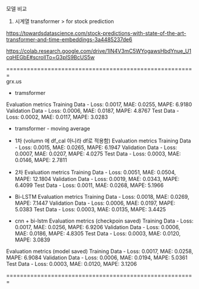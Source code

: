 모델 비교

1. 시계열 transformer > for stock prediction

https://towardsdatascience.com/stock-predictions-with-state-of-the-art-transformer-and-time-embeddings-3a4485237de6

https://colab.research.google.com/drive/1lN4V3mC5WYogawsHbdYnue_U1cqHEGbE#scrollTo=G3plS9BcUS5w




======================================================= </br>
grx.us 

- tramsformer

Evaluation metrics
Training Data - Loss: 0.0017, MAE: 0.0255, MAPE: 6.9180
Validation Data - Loss: 0.0006, MAE: 0.0187, MAPE: 4.8767
Test Data - Loss: 0.0002, MAE: 0.0117, MAPE: 3.0283

- tramsformer - moving average
- 1차 (volumn 에 df_cal 아니라 df로 적용함)
Evaluation metrics
Training Data - Loss: 0.0015, MAE: 0.0265, MAPE: 6.1947
Validation Data - Loss: 0.0007, MAE: 0.0207, MAPE: 4.0275
Test Data - Loss: 0.0003, MAE: 0.0146, MAPE: 2.7811

- 2차
Evaluation metrics
Training Data - Loss: 0.0051, MAE: 0.0504, MAPE: 12.1804
Validation Data - Loss: 0.0019, MAE: 0.0343, MAPE: 6.4099
Test Data - Loss: 0.0011, MAE: 0.0268, MAPE: 5.1966

- Bi-LSTM
Evaluation metrics
Training Data - Loss: 0.0018, MAE: 0.0269, MAPE: 7.1447
Validation Data - Loss: 0.0006, MAE: 0.0197, MAPE: 5.0383
Test Data - Loss: 0.0003, MAE: 0.0135, MAPE: 3.4425

- cnn + bi-lstm
Evaluation metrics (checkpoin saved)
Training Data - Loss: 0.0017, MAE: 0.0256, MAPE: 6.9206
Validation Data - Loss: 0.0006, MAE: 0.0186, MAPE: 4.8305
Test Data - Loss: 0.0003, MAE: 0.0120, MAPE: 3.0839

Evaluation metrics (model saved)
Training Data - Loss: 0.0017, MAE: 0.0258, MAPE: 6.9084
Validation Data - Loss: 0.0006, MAE: 0.0194, MAPE: 5.0361
Test Data - Loss: 0.0003, MAE: 0.0120, MAPE: 3.1206

=======================================================




